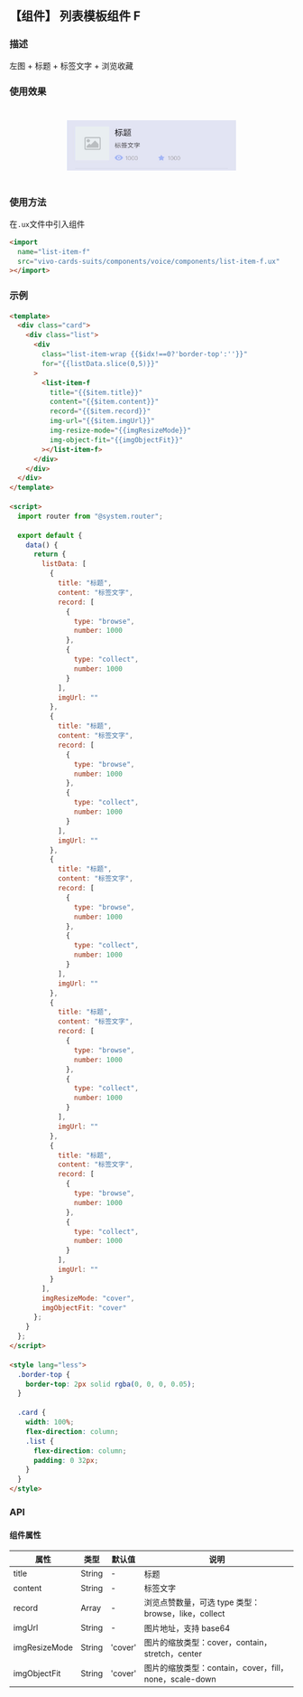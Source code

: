 ## 【组件】 列表模板组件 F

### 描述

左图 + 标题 + 标签文字 + 浏览收藏

### 使用效果

<div style="text-align: center;margin: 40px;">
  <img src="../../assets/voice-list-item-f-1.jpg" style="width:300px" alt="voice-list-item-f-1"/>
</div>

### 使用方法

在`.ux`文件中引入组件

```html
<import
  name="list-item-f"
  src="vivo-cards-suits/components/voice/components/list-item-f.ux"
></import>
```

### 示例

```html
<template>
  <div class="card">
    <div class="list">
      <div
        class="list-item-wrap {{$idx!==0?'border-top':''}}"
        for="{{listData.slice(0,5)}}"
      >
        <list-item-f
          title="{{$item.title}}"
          content="{{$item.content}}"
          record="{{$item.record}}"
          img-url="{{$item.imgUrl}}"
          img-resize-mode="{{imgResizeMode}}"
          img-object-fit="{{imgObjectFit}}"
        ></list-item-f>
      </div>
    </div>
  </div>
</template>

<script>
  import router from "@system.router";

  export default {
    data() {
      return {
        listData: [
          {
            title: "标题",
            content: "标签文字",
            record: [
              {
                type: "browse",
                number: 1000
              },
              {
                type: "collect",
                number: 1000
              }
            ],
            imgUrl: ""
          },
          {
            title: "标题",
            content: "标签文字",
            record: [
              {
                type: "browse",
                number: 1000
              },
              {
                type: "collect",
                number: 1000
              }
            ],
            imgUrl: ""
          },
          {
            title: "标题",
            content: "标签文字",
            record: [
              {
                type: "browse",
                number: 1000
              },
              {
                type: "collect",
                number: 1000
              }
            ],
            imgUrl: ""
          },
          {
            title: "标题",
            content: "标签文字",
            record: [
              {
                type: "browse",
                number: 1000
              },
              {
                type: "collect",
                number: 1000
              }
            ],
            imgUrl: ""
          },
          {
            title: "标题",
            content: "标签文字",
            record: [
              {
                type: "browse",
                number: 1000
              },
              {
                type: "collect",
                number: 1000
              }
            ],
            imgUrl: ""
          }
        ],
        imgResizeMode: "cover",
        imgObjectFit: "cover"
      };
    }
  };
</script>

<style lang="less">
  .border-top {
    border-top: 2px solid rgba(0, 0, 0, 0.05);
  }

  .card {
    width: 100%;
    flex-direction: column;
    .list {
      flex-direction: column;
      padding: 0 32px;
    }
  }
</style>
```

### API

#### 组件属性

| 属性          | 类型   | 默认值  | 说明                                                   |
| ------------- | ------ | ------- | ------------------------------------------------------ |
| title         | String | -       | 标题                                                   |
| content       | String | -       | 标签文字                                               |
| record        | Array  | -       | 浏览点赞数量，可选 type 类型：browse，like，collect    |
| imgUrl        | String | -       | 图片地址，支持 base64                                  |
| imgResizeMode | String | 'cover' | 图片的缩放类型：cover，contain，stretch，center        |
| imgObjectFit  | String | 'cover' | 图片的缩放类型：contain，cover，fill，none，scale-down |
